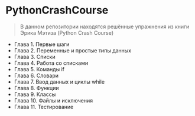 # PythonCrashCourse
> В данном репозитории находятся решённые упражнения из книги Эрика Мэтиза (Python Crash Course)
- Глава 1. Первые шаги
- Глава 2. Переменные и простые типы данных
- Глава 3. Списки
- Глава 4. Работа со списками
- Глава 5. Команды if
- Глава 6. Словари
- Глава 7. Ввод данных и циклы while
- Глава 8. Функции
- Глава 9. Классы
- Глава 10. Файлы и исключения
- Глава 11. Тестирование
